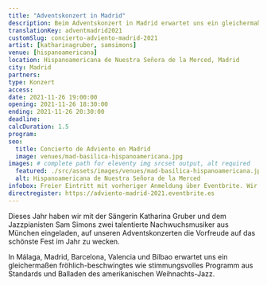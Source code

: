 ```yaml
---
title: "Adventskonzert in Madrid"
description: Beim Adventskonzert in Madrid erwartet uns ein gleichermaßen fröhlich-beschwingtes wie stimmungsvolles Programm aus Standards und Balladen des Weihnachts-Jazz.
translationKey: adventmadrid2021
customSlug: concierto-adviento-madrid-2021
artist: [katharinagruber, samsimons]
venue: [hispanoamericana]
location: Hispanoamericana de Nuestra Señora de la Merced, Madrid
city: Madrid
partners:
type: Konzert
access:
date: 2021-11-26 19:00:00
opening: 2021-11-26 18:30:00
ending: 2021-11-26 20:30:00
deadline:
calcDuration: 1.5
program:
seo:
  title: Concierto de Adviento en Madrid
  image: venues/mad-basilica-hispanoamericana.jpg
images: # complete path for eleventy img srcset output, alt required
  featured: ./src/assets/images/venues/mad-basilica-hispanoamericana.jpg
  alt: Hispanoamericana de Nuestra Señora de la Merced
infobox: Freier Eintritt mit vorheriger Anmeldung über Eventbrite. Wir freuen uns über eine kleine Spende für den Veranstaltungsort.
directregister: https://adviento-madrid-2021.eventbrite.es
---
```


Dieses Jahr haben wir mit der Sängerin Katharina Gruber und dem Jazzpianisten Sam Simons zwei talentierte Nachwuchsmusiker aus München eingeladen, auf unseren Adventskonzerten die Vorfreude auf das schönste Fest im Jahr zu wecken.

In Málaga, Madrid, Barcelona, Valencia und Bilbao erwartet uns ein gleichermaßen fröhlich-beschwingtes wie stimmungsvolles Programm aus Standards und Balladen des amerikanischen Weihnachts-Jazz.
